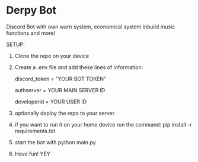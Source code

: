 # Derpy Bot
 Discord Bot with own warn system, economical system inbuild music functions and more!



 SETUP:
1. Clone the repo on your device
2. Create a .env file and add these lines of information:


    discord_token = "YOUR BOT TOKEN"

   
    authserver = YOUR MAIN SERVER ID

   
    developerid = YOUR USER ID
   
4. optionally deploy the repo to your server
5. if you want to run it on your home device run the command: pip install -r requirements.txt
6. start the bot with python main.py
7. Have fun! YEY
